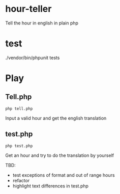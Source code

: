 # hour-teller
Tell the hour in english in plain php

# test
./vendor/bin/phpunit tests

# Play

## Tell.php
```
php tell.php
```
Input a valid hour and get the english translation

## test.php
```
php test.php
```
Get an hour and try to do the translation by yourself


TBD:
- test exceptions of format and out of range hours
- refactor
- highlight text differences in test.php
